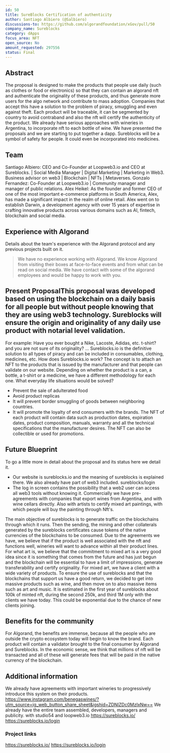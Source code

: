 ```yaml
---
id: 50
title: SureBlocks Certification of authenticity
author: Santiago Albiero (@Salbiero)
discussions-to: https://github.com/algorandfoundation/xGov/pull/50
company_name: Sureblocks
category: dApps
focus_area: NFT
open_source: No
amount_requested: 297556
status: Final
---
```


## Abstract
The proposal is designed to make the products that people use daily (such as clothes or food or electronics) so that they can contain an algorand nft and authenticate the originality of these products, and thus generate more users for the algo network and contribute to mass adoption.
Companies that accept this have a solution to the problem of piracy, smuggling and even against theft.
Each product will be traceable, it can be segmented by country to avoid contraband and also the nft will certify the authenticity of the product.
We already have serious approaches with wineries in Argentina, to incorporate nft to each bottle of wine. We have presented the proposals and we are starting to put together a dapp.
Sureblocks will be a symbol of safety for people. It could even be incorporated into medicines.

## Team
Santiago Albiero: CEO and Co-Founder at Loopweb3.io and CEO at Sureblocks. | Social Media Manager | Digital Marketing | Marketing in Web3. Business advisor on web3 | Blockchain | NFTs | Metaverses.
Gonzalo Fernandez:  Co-Founder at Loopweb3.io | Community manager and manager of public relations.
Alex Heikel: As the founder and former CEO of one of the most important e-commerce platforms in South America, Alex, has made a significant impact in the realm of online retail. Alex went on to establish Darwin, a development agency with over 15 years of expertise in crafting innovative products across various domains such as AI, fintech, blockchain and social media.

## Experience with Algorand
Details about the team's experience with the Algorand protocol and any previous projects built on it.
> We have no experience working with Algorand.
> We know Algorand from visiting their boxes at face-to-face events and from what can be read on social media.
> We have contact with some of the algorand employees and would be happy to work with you.

## Present ProposalThis proposal was developed based on using the blockchain on a daily basis for all people but without people knowing that they are using web3 technology. Sureblocks will ensure the origin and originality of any daily use product with notarial level validation.
For example:
Have you ever bought a Nike, Lacoste, Adidas, etc. t-shirt? and you are not sure of its originality? ... Sureblocks.io is the definitive solution to all types of piracy and can be included in consumables, clothing, medicines, etc.
How does Sureblocks.io work?
The concept is to attach an NFT to the products that is issued by the manufacturer and that people can validate on our website.
Depending on whether the product is a can, a bottle, a t-shirt or a medicine, we have a different methodology for each one.
What everyday life situations would be solved?
- Prevent the sale of adulterated food
- Avoid product replicas
- It will prevent border smuggling of goods between neighboring countries.
- It will promote the loyalty of end consumers with the brands.
The NFT of each product will contain data such as production dates, expiration dates, product composition, manuals, warranty and all the technical specifications that the manufacturer desires. The NFT can also be collectible or used for promotions.

## Future Blueprint
To go a little more in detail about the proposal and its status here we detail it.
- Our website is sureblocks.io and the meaning of sureblocks is explained there. We also already have part of web3 included. sureblocks/login
- The log in screen contains the possibility that a web2 user can access all web3 tools without knowing it.
Commercially we have pre-agreements with companies that export wines from Argentina, and with wine cellars directly.
Also with artists to certify mixed art paintings, with which people will buy the painting through Nft's.

The main objective of sureblocks is to generate traffic on the blockchains through which it runs. Then the sending, the mining and other collaterals generated by the sureblocks certificates cause tokens of the native currencies of the blockchains to be consumed.
Due to the agreements we have, we believe that if the product is well associated with the nft and functions well, wineries will want to advance within all their product lines. For what art is, we believe that the commitment to mixed art is a very good idea since it is something that comes from the future and has just begun and the blockchain will be essential to have a limit of impressions, generate transferability and certify originality. For mixed art, we have a client with a wide variety of products.
To ensure the use of sureblocks and that the blockchains that support us have a good return, we decided to get into massive products such as wine, and then move on to also massive items such as art and music.
It is estimated in the first year of sureblocks about 100k of minted nft, during the second 250k, and third 1M only with the clients we have today. This could be exponential due to the chance of new clients joining.

## Benefits for the community
For Algorand, the benefits are immense, because all the people who are outside the crypto ecosystem today will begin to know the brand. Each product will contain a validator brought to the final consumer by Algorand and Sureblocks.
In the economic sense, we think that millions of nft will be transacted and all of these will generate fees that will be paid in the native currency of the blockchain.

## Additional information
We already have agreements with important wineries to progressively introduce this system on their products. 
https://www.instagram.com/benegaswines/?utm_source=ig_web_button_share_sheet&igshid=ZDNlZDc0MzIxNw==
We already have the entire team assembled, developers, managers and publicity. with studio54 and loopweb3.io
https://sureblocks.io/
https://sureblocks.io/login

### Project links
https://sureblocks.io/
https://sureblocks.io/login
